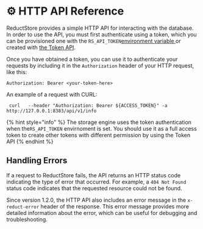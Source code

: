 # ⚙ HTTP API Reference

ReductStore provides a simple HTTP API for interacting with the database. In order to use the API, you must first authenticate using a token, which you can be provisioned  one with the `RS_API_TOKEN`[environment variable ](../#environment-variables)or created with [the Token API](token-authentication.md).

Once you have obtained a token, you can use it to authenticate your requests by including it in the `Authorization` header of your HTTP request, like this:

```
Authorization: Bearer <your-token-here>
```

An example of a request with CURL:

```shell
 curl   --header "Authorization: Bearer ${ACCESS_TOKEN}" -a http://127.0.0.1:8383/api/v1/info
```

{% hint style="info" %}
The storage engine uses the token authentication when the`RS_API_TOKEN` envirnoment is set. You should use it as a full access token to create other tokens with different permission by using the Token API
{% endhint %}

## **Handling Errors**

If a request to ReductStore fails, the API  returns an HTTP status code indicating the type of error that occurred. For example, a `404 Not Found` status code indicates that the requested resource could not be found.

Since version 1.2.0, the HTTP API also includes an error message in the `x-reduct-error` header of the response. This error message provides more detailed information about the error, which can be useful for debugging and troubleshooting.
